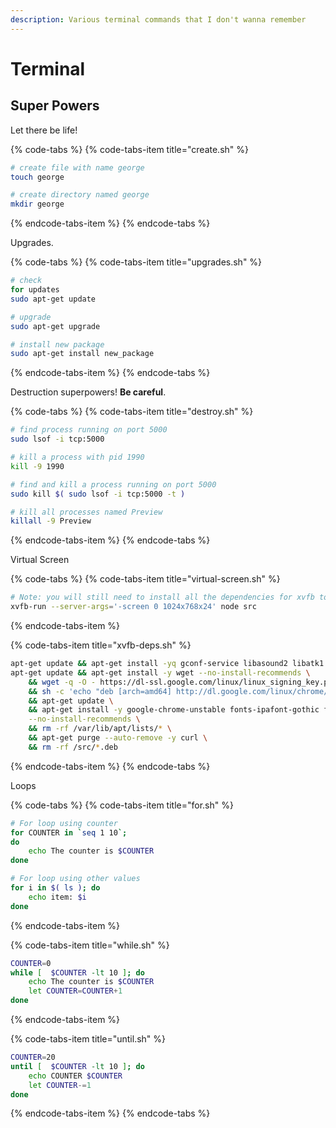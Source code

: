 ```yaml
---
description: Various terminal commands that I don't wanna remember
---
```


# Terminal

## Super Powers

Let there be life!

{% code-tabs %}
{% code-tabs-item title="create.sh" %}
```bash
# create file with name george
touch george

# create directory named george
mkdir george
```
{% endcode-tabs-item %}
{% endcode-tabs %}

Upgrades.

{% code-tabs %}
{% code-tabs-item title="upgrades.sh" %}
```bash
# check 
for updates
sudo apt-get update

# upgrade
sudo apt-get upgrade

# install new package
sudo apt-get install new_package
```
{% endcode-tabs-item %}
{% endcode-tabs %}

Destruction superpowers! **Be careful**.

{% code-tabs %}
{% code-tabs-item title="destroy.sh" %}
```bash
# find process running on port 5000
sudo lsof -i tcp:5000

# kill a process with pid 1990
kill -9 1990

# find and kill a process running on port 5000
sudo kill $( sudo lsof -i tcp:5000 -t )

# kill all processes named Preview
killall -9 Preview
```
{% endcode-tabs-item %}
{% endcode-tabs %}

Virtual Screen

{% code-tabs %}
{% code-tabs-item title="virtual-screen.sh" %}
```bash
# Note: you will still need to install all the dependencies for xvfb to run
xvfb-run --server-args='-screen 0 1024x768x24' node src
```
{% endcode-tabs-item %}

{% code-tabs-item title="xvfb-deps.sh" %}
```bash
apt-get update && apt-get install -yq gconf-service libasound2 libatk1.0-0 libatk-bridge2.0-0 libc6 libcairo2 libcups2 libdbus-1-3 libexpat1 libfontconfig1 libgcc1 libgconf-2-4 libgdk-pixbuf2.0-0 libglib2.0-0 libgtk-3-0 libnspr4 libpango-1.0-0 libpangocairo-1.0-0 libstdc++6 libx11-6 libx11-xcb1 libxcb1 libxcomposite1 libxcursor1 libxdamage1 libxext6 libxfixes3 libxi6 libxrandr2 libxrender1 libxss1 libxtst6 ca-certificates fonts-liberation libappindicator1 libnss3 lsb-release xdg-utils wget x11vnc x11-xkb-utils xfonts-100dpi xfonts-75dpi xfonts-scalable xfonts-cyrillic x11-apps xvfb
apt-get update && apt-get install -y wget --no-install-recommends \
    && wget -q -O - https://dl-ssl.google.com/linux/linux_signing_key.pub | apt-key add - \
    && sh -c 'echo "deb [arch=amd64] http://dl.google.com/linux/chrome/deb/ stable main" >> /etc/apt/sources.list.d/google.list' \
    && apt-get update \
    && apt-get install -y google-chrome-unstable fonts-ipafont-gothic fonts-wqy-zenhei fonts-thai-tlwg fonts-kacst ttf-freefont \
    --no-install-recommends \
    && rm -rf /var/lib/apt/lists/* \
    && apt-get purge --auto-remove -y curl \
    && rm -rf /src/*.deb
```
{% endcode-tabs-item %}
{% endcode-tabs %}

Loops

{% code-tabs %}
{% code-tabs-item title="for.sh" %}
```bash
# For loop using counter
for COUNTER in `seq 1 10`;
do
    echo The counter is $COUNTER
done

# For loop using other values
for i in $( ls ); do
    echo item: $i
done
```
{% endcode-tabs-item %}

{% code-tabs-item title="while.sh" %}
```bash
COUNTER=0
while [  $COUNTER -lt 10 ]; do
    echo The counter is $COUNTER
    let COUNTER=COUNTER+1
done
```
{% endcode-tabs-item %}

{% code-tabs-item title="until.sh" %}
```bash
COUNTER=20
until [  $COUNTER -lt 10 ]; do
    echo COUNTER $COUNTER
    let COUNTER-=1
done
```
{% endcode-tabs-item %}
{% endcode-tabs %}

